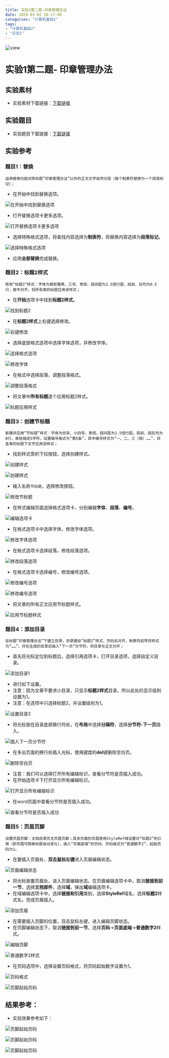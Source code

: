 ```yaml
---
title: 实验1第二题-印章管理办法
date: 2020-03-02 18:17:09
categories: "计算机基础2"
tags:
- "计算机基础2"
- "实验1"
---
```


![view](http://pic.baotienan.top/blog_picgo/实验1第二题-view.jpg)

<!--more-->
# 实验1第二题- 印章管理办法

## 实验素材

- 实验素材下载链接：[下载链接](/download/实验1第二题素材.docx)

## 实验题目

- 实验题目下载链接：[下载链接](/download/实验1第二题题目.docx)

## 实验参考

### 题目1：替换

`运用替换功能对除标题“印章管理办法”以外的正文文字自然分段（每个制表符替换为一个段落标记）；`

- 在开始中找到替换选项。

![在开始中找到替换选项](http://pic.baotienan.top/blog_picgo/实验1第二题-开始里找到替换.png)

- 打开替换选项卡更多选项。

![打开替换选项卡更多选项](http://pic.baotienan.top/blog_picgo/实验1第二题-打开替换选项卡.png)

- 选择特殊格式选项，将查找内容选择为**制表符**，将替换内容选择为**段落标记**。

![选择特殊格式选项](http://pic.baotienan.top/blog_picgo/实验1第二题-特殊字符选项卡.png)

- 应用**全部替换**完成替换。

### 题目2：标题2样式

`修改“标题2”样式：字体为微软雅黑、三号、常规，段间距为1.5倍行距，段前、后均为0.5行，居中对齐，将所有章的标题应用该样式；`

- 在**开始**选项卡中找到**标题2样式**。

![找到标题2](http://pic.baotienan.top/blog_picgo/实验1第二题-找到标题2.png)

- 在**标题2样式**上右键选择修改。

![右键修改](http://pic.baotienan.top/blog_picgo/实验1第二题-右键点击修改.png)

- 选择底部格式选项中选择字体选项，并修改字体。

![选择格式选项](http://pic.baotienan.top/blog_picgo/实验1第二题-字体段落调整.png)

![修改字体](http://pic.baotienan.top/blog_picgo/实验1第二题-字体设置.png)

- 在格式中选择段落，调整段落格式。

![调整段落格式](http://pic.baotienan.top/blog_picgo/实验1第二题-段落设置.png)

- 将文章中**所有标题**逐个应用标题2样式。

![标题应用样式](http://pic.baotienan.top/blog_picgo/实验1第二题-选中应用样式.png)

### 题目3：创建节标题

`新建并应用“节标题”样式：字体为仿宋、小四号、常规，段间距为1.5倍行距，段前、段后均为0行，悬挂缩进5字符，设置编号格式为“第X条”，其中编号样式为“一、二、三（简）……”，将各章的标题下文字应用该样式；`

- 找到样式旁的下拉按钮，选择创建样式。

![创建样式](http://pic.baotienan.top/blog_picgo/实验1第二题-创建样式1.png)

![创建样式](http://pic.baotienan.top/blog_picgo/实验1第二题-创建样式2.png)

- 输入名称`节标题`，选择修改按钮。

![修改节标题](http://pic.baotienan.top/blog_picgo/实验1第二题-创建样式3.png)

- 在样式编辑页面选择格式选项卡，分别编辑**字体**、**段落**、**编号**。

![编辑选项卡](http://pic.baotienan.top/blog_picgo/实验1第二题-创建样式4.png)

- 在格式选项卡中选择字体，修改字体选项。

![修改字体选项](http://pic.baotienan.top/blog_picgo/实验1第二题-创建样式5字体.png)

- 在格式选项卡选择段落，修改段落选项。

![修改段落选项](http://pic.baotienan.top/blog_picgo/实验1第二题-创建样式5段落.png)

- 在格式选项卡选择编号，修改编号选项。

![修改编号选项](http://pic.baotienan.top/blog_picgo/实验1第二题-创建样式6编号.png)

![修改编号选项](http://pic.baotienan.top/blog_picgo/实验1第二题-创建样式7编号.png)

- 将文章的所有正文应用节标题样式。

![应用节标题样式](http://pic.baotienan.top/blog_picgo/实验1第二题-应用节标题.png)

### 题目4：添加目录

`在标题“印章管理办法”下建立目录，目录建自“标题2”样式，页码右对齐，制表符前导符样式为“……”，并在生成的目录后插入“下一页”分节符，将目录与正文分开；`

- 首先将光标定位到标题后，选择引用选项卡，打开目录选项，选择自定义目录。

![添加目录1](http://pic.baotienan.top/blog_picgo/实验1第二题-目录1.png)

- 进行如下设置。
- 注意：因为文章不要求小目录，只显示**标题2样式**目录，所以此处的显示级别设置为1。
- 注意：在选项中只选择标题2，并设置级别为1。

![设置目录2](http://pic.baotienan.top/blog_picgo/实验1第二题-目录2.png)

- 将光标放在目录底部换行符处，在**布局**中选择**分隔符**，选择**分节符-下一页**插入。

![插入下一页分节符](http://pic.baotienan.top/blog_picgo/实验1第二题-分节符下一页.png)

- 在多出页面的换行处插入光标，使用键盘的**del**键删除空白页。

![删除空白页](http://pic.baotienan.top/blog_picgo/实验1第二题-删除空白页.png)

- 注意：我们可以选择打开所有编辑标识，查看分节符是否插入成功。
- 在开始选项卡下打开显示所有编辑标识。

![打开显示所有编辑标识](http://pic.baotienan.top/blog_picgo/实验1第二题-显示所有编辑标识.png)

- 在word页面中查看分节符是否插入成功。

![查看分节符是否插入成功](http://pic.baotienan.top/blog_picgo/实验1第二题-分节符插入成功.png)

### 题目5：页眉页脚

`设置页眉页脚：文档目录页无页眉页脚；其余页面的页眉使用StyleRef域设置对“标题2”的引用（即页眉可随章标题自动变化），插入“页面底端”的页码、页码格式为“普通数字2”，起始页码为1。`

- 在要插入页眉处，**双击鼠标左键**进入页眉编辑状态。

![页眉编辑状态](http://pic.baotienan.top/blog_picgo/实验1第二题-进入编辑页眉状态.png)

- 将光标放置页眉处，进入页眉编辑状态。在页眉编辑选项卡中，取消**链接到前一节**，选择**文档部件**，选择**域**，弹出**域**编辑选项卡。
- 在域编辑选项卡中，选择**链接和引用**类别，选择**StyleRef**域名，选择**标题2**样式名，完成页眉插入。

![添加页眉](http://pic.baotienan.top/blog_picgo/实验1第二题-添加页眉2.png)

- 在需要插入页脚的位置，双击鼠标左键，进入编辑页脚状态。
- 在页脚编辑状态下，取消**链接到前一节**，选择**页码**->**页面底端**->**普通数字2**样式。

![编辑页脚](http://pic.baotienan.top/blog_picgo/实验1第二题-页脚编辑1.png)

![普通数字2样式](http://pic.baotienan.top/blog_picgo/实验1第二题-页脚普通数字2格式.png)

- 在页码选项中，选择设置页码格式，将页码起始数字设置为1。

![页码格式](http://pic.baotienan.top/blog_picgo/实验1第二题-页脚页码格式.png)

![页脚起始页码](http://pic.baotienan.top/blog_picgo/实验1第二题-页脚起始页码1.png)

## 结果参考：

- 实验效果参考如下：



![页脚起始页码](http://pic.baotienan.top/blog_picgo/实验1第二题-效果1.png)

![页脚起始页码](http://pic.baotienan.top/blog_picgo/实验1第二题-效果2.png)

![页脚起始页码](http://pic.baotienan.top/blog_picgo/实验1第二题-效果3.png)